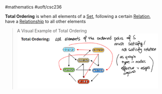 #mathematics 
#uoft/csc236 

**Total Ordering** is when all elements of a [Set](../../Math/MAT223%20Notes/Set.md), following a certain [Relation](Relation.md), have a [Relationship](Relationship.md) to all other elements

>A Visual Example of Total Ordering
>	![500](attachments/Pasted%20image%2020240517203945.png)
